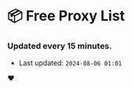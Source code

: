 # :package: Free Proxy List
### Updated every 15 minutes.

- Last updated: `2024-08-06 01:01`

:heart:
